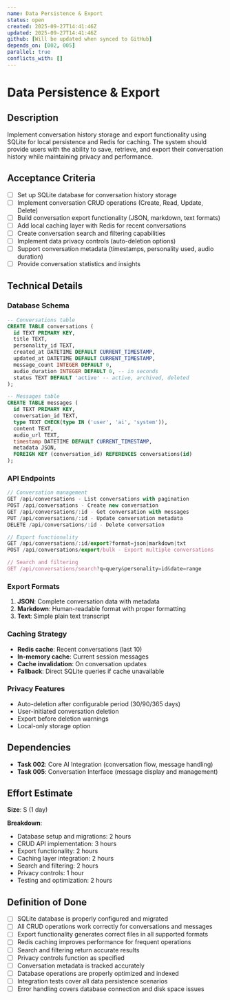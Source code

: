 ```yaml
---
name: Data Persistence & Export
status: open
created: 2025-09-27T14:41:46Z
updated: 2025-09-27T14:41:46Z
github: [Will be updated when synced to GitHub]
depends_on: [002, 005]
parallel: true
conflicts_with: []
---
```


# Data Persistence & Export

## Description

Implement conversation history storage and export functionality using SQLite for local persistence and Redis for caching. The system should provide users with the ability to save, retrieve, and export their conversation history while maintaining privacy and performance.

## Acceptance Criteria

- [ ] Set up SQLite database for conversation history storage
- [ ] Implement conversation CRUD operations (Create, Read, Update, Delete)
- [ ] Build conversation export functionality (JSON, markdown, text formats)
- [ ] Add local caching layer with Redis for recent conversations
- [ ] Create conversation search and filtering capabilities
- [ ] Implement data privacy controls (auto-deletion options)
- [ ] Support conversation metadata (timestamps, personality used, audio duration)
- [ ] Provide conversation statistics and insights

## Technical Details

### Database Schema
```sql
-- Conversations table
CREATE TABLE conversations (
  id TEXT PRIMARY KEY,
  title TEXT,
  personality_id TEXT,
  created_at DATETIME DEFAULT CURRENT_TIMESTAMP,
  updated_at DATETIME DEFAULT CURRENT_TIMESTAMP,
  message_count INTEGER DEFAULT 0,
  audio_duration INTEGER DEFAULT 0, -- in seconds
  status TEXT DEFAULT 'active' -- active, archived, deleted
);

-- Messages table
CREATE TABLE messages (
  id TEXT PRIMARY KEY,
  conversation_id TEXT,
  type TEXT CHECK(type IN ('user', 'ai', 'system')),
  content TEXT,
  audio_url TEXT,
  timestamp DATETIME DEFAULT CURRENT_TIMESTAMP,
  metadata JSON,
  FOREIGN KEY (conversation_id) REFERENCES conversations(id)
);
```

### API Endpoints
```typescript
// Conversation management
GET /api/conversations - List conversations with pagination
POST /api/conversations - Create new conversation
GET /api/conversations/:id - Get conversation with messages
PUT /api/conversations/:id - Update conversation metadata
DELETE /api/conversations/:id - Delete conversation

// Export functionality
GET /api/conversations/:id/export?format=json|markdown|txt
POST /api/conversations/export/bulk - Export multiple conversations

// Search and filtering
GET /api/conversations/search?q=query&personality=id&date=range
```

### Export Formats
1. **JSON**: Complete conversation data with metadata
2. **Markdown**: Human-readable format with proper formatting
3. **Text**: Simple plain text transcript

### Caching Strategy
- **Redis cache**: Recent conversations (last 10)
- **In-memory cache**: Current session messages
- **Cache invalidation**: On conversation updates
- **Fallback**: Direct SQLite queries if cache unavailable

### Privacy Features
- Auto-deletion after configurable period (30/90/365 days)
- User-initiated conversation deletion
- Export before deletion warnings
- Local-only storage option

## Dependencies

- **Task 002**: Core AI Integration (conversation flow, message handling)
- **Task 005**: Conversation Interface (message display and management)

## Effort Estimate

**Size**: S (1 day)

**Breakdown**:
- Database setup and migrations: 2 hours
- CRUD API implementation: 3 hours
- Export functionality: 2 hours
- Caching layer integration: 2 hours
- Search and filtering: 2 hours
- Privacy controls: 1 hour
- Testing and optimization: 2 hours

## Definition of Done

- [ ] SQLite database is properly configured and migrated
- [ ] All CRUD operations work correctly for conversations and messages
- [ ] Export functionality generates correct files in all supported formats
- [ ] Redis caching improves performance for frequent operations
- [ ] Search and filtering return accurate results
- [ ] Privacy controls function as specified
- [ ] Conversation metadata is tracked accurately
- [ ] Database operations are properly optimized and indexed
- [ ] Integration tests cover all data persistence scenarios
- [ ] Error handling covers database connection and disk space issues